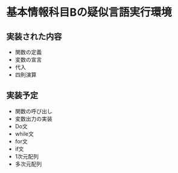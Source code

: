 # 基本情報科目Bの疑似言語実行環境

## 実装された内容
- 関数の定義
- 変数の宣言
- 代入
- 四則演算

## 実装予定
- 関数の呼び出し
- 変数出力の実装
- Do文
- while文
- for文
- if文
- 1次元配列
- 多次元配列
